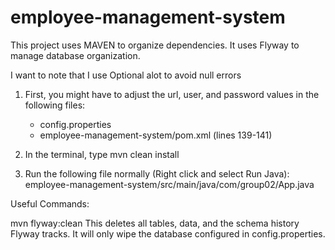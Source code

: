 # employee-management-system

This project uses MAVEN to organize dependencies. It uses Flyway to manage database organization.

I want to note that I use Optional<T> alot to avoid null errors

1. First, you might have to adjust the url, user, and password values in the following files:

   - config.properties
   - employee-management-system/pom.xml (lines 139-141)

2. In the terminal, type
   mvn clean install

3. Run the following file normally (Right click and select Run Java):
   employee-management-system/src/main/java/com/group02/App.java

Useful Commands:

mvn flyway:clean
This deletes all tables, data, and the schema history Flyway tracks. It will only wipe the database
configured in config.properties.
